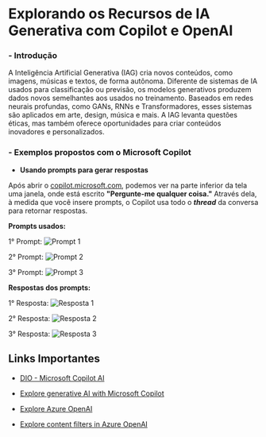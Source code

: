 # Explorando os Recursos de IA Generativa com Copilot e OpenAI

### **- Introdução**
A Inteligência Artificial Generativa (IAG) cria novos conteúdos, como imagens, músicas e textos, de forma autônoma. Diferente de sistemas de IA usados para classificação ou previsão, os modelos generativos produzem dados novos semelhantes aos usados no treinamento. Baseados em redes neurais profundas, como GANs, RNNs e Transformadores, esses sistemas são aplicados em arte, design, música e mais. A IAG levanta questões éticas, mas também oferece oportunidades para criar conteúdos inovadores e personalizados.
### **- Exemplos propostos com o Microsoft Copilot**

- **Usando prompts para gerar respostas**

Após abrir o [copilot.microsoft.com](https://copilot.microsoft.com/), podemos ver na parte inferior da tela uma janela, onde está escrito **"Pergunte-me qualquer coisa."** Através dela, à medida que você insere prompts, o Copilot usa todo o ***thread*** da conversa para retornar respostas. 

**Prompts usados:**

1° Prompt:
![Prompt 1](https://github.com/hugocabral28/explorando-IA-com-Copilot/tree/main/inputs/img_001.png?raw=true)

2° Prompt:
![Prompt 2](https://github.com/hugocabral28/explorando-IA-com-Copilot/tree/main/inputs/img_002.png?raw=true)

3° Prompt:
![Prompt 3](https://github.com/hugocabral28/explorando-IA-com-Copilot/tree/main/inputs/img_003.png?raw=true)

**Respostas dos prompts:**

1° Resposta:
![Resposta 1](https://github.com/hugocabral28/explorando-IA-com-Copilot/tree/main/outputs/img_001.png?raw=true)

2° Resposta:
![Resposta 2](https://github.com/hugocabral28/explorando-IA-com-Copilot/tree/main/outputs/img_002.png?raw=true)

3° Resposta:
![Resposta 3](https://github.com/hugocabral28/explorando-IA-com-Copilot/tree/main/outputs/img_003.png?raw=true)

## **Links Importantes**

 - [DIO - Microsoft Copilot AI](https://web.dio.me/track/microsoft-copilot-ai)

 - [Explore generative AI with Microsoft Copilot](https://microsoftlearning.github.io/mslearn-ai-fundamentals/Instructions/Labs/12-generative-ai.html)

 - [Explore Azure OpenAI](https://microsoftlearning.github.io/mslearn-ai-fundamentals/Instructions/Labs/13-azure-openai.html)

 - [Explore content filters in Azure OpenAI](https://microsoftlearning.github.io/mslearn-ai-fundamentals/Instructions/Labs/14-azure-openai-content-filters.html)